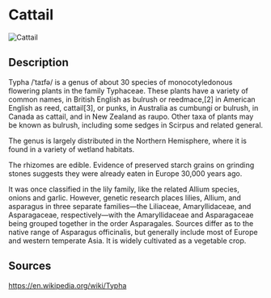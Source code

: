 # Cattail

![Cattail](https://raw.githubusercontent.com/lepuzz03/plant_can_be_food_collection_datasets/me/asparagus/datasets/asparagus_1.jpg)

## Description

Typha /ˈtaɪfə/ is a genus of about 30 species of monocotyledonous flowering plants in the family Typhaceae. These plants have a variety of common names, in British English as bulrush or reedmace,[2] in American English as reed, cattail[3], or punks, in Australia as cumbungi or bulrush, in Canada as cattail, and in New Zealand as raupo. Other taxa of plants may be known as bulrush, including some sedges in Scirpus and related general.

The genus is largely distributed in the Northern Hemisphere, where it is found in a variety of wetland habitats.

The rhizomes are edible. Evidence of preserved starch grains on grinding stones suggests they were already eaten in Europe 30,000 years ago.

It was once classified in the lily family, like the related Allium species, onions and garlic. However, genetic research places lilies, Allium, and asparagus in three separate families—the Liliaceae, Amaryllidaceae, and Asparagaceae, respectively—with the Amaryllidaceae and Asparagaceae being grouped together in the order Asparagales. Sources differ as to the native range of Asparagus officinalis, but generally include most of Europe and western temperate Asia. It is widely cultivated as a vegetable crop.
## Sources
https://en.wikipedia.org/wiki/Typha
